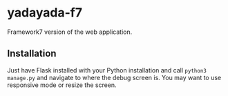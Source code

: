 yadayada-f7
===========

Framework7 version of the web application.

Installation
------------

Just have Flask installed with your Python installation and call `python3 manage.py` and navigate to where the debug screen is. You may want to use responsive mode or resize the screen.
